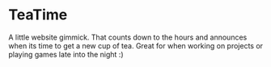 # TeaTime

A little website gimmick. That counts down to the hours and announces when its time to get a new cup of tea. Great for when working on projects or playing games late into the night :)
